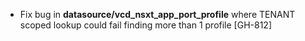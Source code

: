 * Fix bug in **datasource/vcd_nsxt_app_port_profile** where TENANT scoped lookup could fail finding more
  than 1 profile [GH-812]